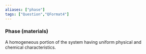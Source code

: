 ```yaml
---
aliases: ["phase"]
tags: ["Question","QFormat4"]
---
```

### Phase (materials)
A homogeneous portion of the system having uniform physical and chemical characteristics.